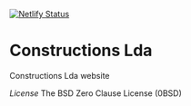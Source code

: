 [![Netlify Status](https://api.netlify.com/api/v1/badges/0f33e800-4136-40d0-a6ba-ed5d8e1a5dd2/deploy-status)](https://app.netlify.com/sites/competent-goldberg-97d1d0/deploys)

# Constructions Lda

Constructions Lda website

*License* The BSD Zero Clause License (0BSD)
